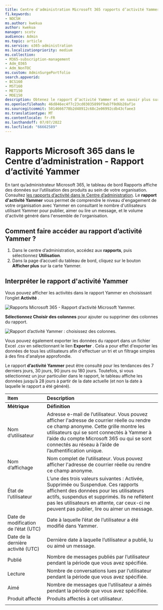```yaml
---
title: Centre d'administration Microsoft 365 rapports d’activité Yammer
f1.keywords:
- NOCSH
ms.author: kwekua
author: kwekua
manager: scotv
audience: Admin
ms.topic: article
ms.service: o365-administration
ms.localizationpriority: medium
ms.collection:
- M365-subscription-management
- Adm_O365
- Adm_NonTOC
ms.custom: AdminSurgePortfolio
search.appverid:
- BCS160
- MST160
- MET150
- MOE150
description: Obtenez le rapport d’activité Yammer et en savoir plus sur le nombre d’utilisateurs qui utilisent Yammer pour publier ou lire un message.
ms.openlocfilehash: 46d846ec4f7c23cd03035899f9ab7f0d6b28af1e
ms.sourcegitcommit: 5014666778b2d48912c68c2e06992cdb43cfaee3
ms.translationtype: MT
ms.contentlocale: fr-FR
ms.lasthandoff: 07/07/2022
ms.locfileid: "66662589"
---
```

# <a name="microsoft-365-reports-in-the-admin-center---yammer-activity-report"></a>Rapports Microsoft 365 dans le Centre d’administration - Rapport d’activité Yammer

En tant qu’administrateur Microsoft 365, le tableau de bord Rapports affiche des données sur l’utilisation des produits au sein de votre organisation. Consultez [les rapports d’activité dans le Centre d’administration](activity-reports.md). Le **rapport d'activité Yammer** vous permet de comprendre le niveau d'engagement de votre organisation avec Yammer en consultant le nombre d'utilisateurs utilisant Yammer pour publier, aimer ou lire un message, et le volume d'activité généré dans l'ensemble de l'organisation. 
 
## <a name="how-do-i-get-to-the-yammer-activity-report"></a>Comment faire accéder au rapport d’activité Yammer ?

1. Dans le centre d’administration, accédez aux **rapports**, puis sélectionnez **Utilisation**. 
2. Dans la page d’accueil du tableau de bord, cliquez sur le bouton **Afficher plus** sur la carte Yammer.

  
## <a name="interpret-the-yammer-activity-report"></a>Interpréter le rapport d'activité Yammer

Vous pouvez afficher les activités dans le rapport Yammer en choisissant l’onglet **Activité** .

![Rapports Microsoft 365 - Rapport d’activité Microsoft Yammer.](../../media/9b251183-c2b3-430c-ab2d-58bf11e7e3ae.png)

**Sélectionnez Choisir des colonnes** pour ajouter ou supprimer des colonnes du rapport.  

![Rapport d’activité Yammer : choisissez des colonnes.](../../media/7ef6351d-f7e9-4504-913d-2c2df9062bf6.png)

Vous pouvez également exporter les données du rapport dans un fichier Excel .csv en sélectionnant le lien **Exporter** . Cela a pour effet d'exporter les données de tous les utilisateurs afin d'effectuer un tri et un filtrage simples à des fins d'analyse approfondie. 

Le rapport **d’activité Yammer** peut être consulté pour les tendances des 7 derniers jours, 30 jours, 90 jours ou 180 jours. Toutefois, si vous sélectionnez un jour particulier dans le rapport, le tableau affiche les données jusqu’à 28 jours à partir de la date actuelle (et non la date à laquelle le rapport a été généré).
  
|Item|Description|
|:-----|:-----|
|**Métrique**|**Définition**|
|Nom d’utilisateur  <br/> |Adresse e-mail de l’utilisateur. Vous pouvez afficher l'adresse de courrier réelle ou rendre ce champ anonyme. Cette grille montre les utilisateurs qui se sont connectés à Yammer à l’aide du compte Microsoft 365 ou qui se sont connectés au réseau à l’aide de l’authentification unique. <br/> |
|Nom d’affichage  <br/> |Nom complet de l’utilisateur. Vous pouvez afficher l'adresse de courrier réelle ou rendre ce champ anonyme.  <br/> |
|État de l’utilisateur  <br/> |L’une des trois valeurs suivantes : Activée, Supprimée ou Suspendue. Ces rapports affichent des données pour les utilisateurs actifs, suspendus et supprimés. Ils ne reflètent pas les utilisateurs en attente, car ceux-ci ne peuvent pas publier, lire ou aimer un message.  <br/> |
|Date de modification de l’état (UTC)  <br/> |Date à laquelle l’état de l’utilisateur a été modifié dans Yammer.  <br/> |
|Date de la dernière activité (UTC)  <br/> | Dernière date à laquelle l’utilisateur a publié, lu ou aimé un message.  <br/> |
|Publié  <br/> |Nombre de messages publiés par l’utilisateur pendant la période que vous avez spécifiée. <br/>|
|Lecture  <br/> |Nombre de conversations lues par l’utilisateur pendant la période que vous avez spécifiée.  <br/> |
|Aimé  <br/> |Nombre de messages que l’utilisateur a aimés pendant la période que vous avez spécifiée.  <br/>|
|Produit affecté  <br/> |Produits affectés à cet utilisateur.|
|||